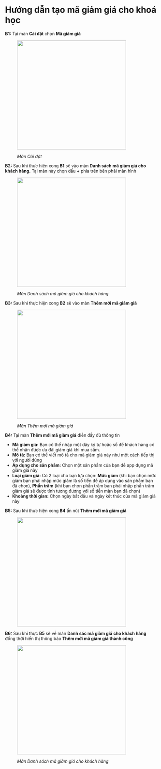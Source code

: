# Hướng dẫn tạo mã giảm giá cho khoá học

**B1:** Tại màn **Cài đặt** chọn **Mã giảm giá**&#x20;

<figure><img src="../.gitbook/assets/photo_2024-07-08_11-11-31.jpg" alt="" width="360"><figcaption><p><em>Màn Cài đặt</em></p></figcaption></figure>

**B2:** Sau khi thực hiện xong **B1** sẽ vào màn **Danh sách mã giảm giá cho khách hàng.** Tại màn này chọn dấu **+** phía trên bên phải màn hình

<figure><img src="../.gitbook/assets/photo_2024-07-08_11-22-08.jpg" alt="" width="360"><figcaption><p><em>Màn Danh sách mã giảm giá cho khách hàng</em></p></figcaption></figure>

**B3:** Sau khi thực hiện xong **B2** sẽ vào màn **Thêm mới mã giảm giá**

<figure><img src="../.gitbook/assets/photo_2024-07-08_11-16-43.jpg" alt="" width="360"><figcaption><p><em>Màn Thêm mới mã giảm giá</em></p></figcaption></figure>

**B4:** Tại màn **Thêm mới mã giảm giá** điền đầy đủ thông tin&#x20;

* **Mã giảm giá:** Bạn có thể nhập một dãy ký tự hoặc số để khách hàng có thể nhận được ưu đãi giảm giá khi mua sắm.
* **Mô tả:** Bạn có thể viết mô tả cho mã giảm giá này như một cách tiếp thị với người dùng&#x20;
* **Áp dụng cho sản phẩm:** Chọn một sản phẩm của bạn để app dụng mã giảm giá này&#x20;
* **Loại giảm giá:** Có 2 loại cho bạn lựa chọn: **Mức giảm** (khi bạn chọn mức giảm bạn phải nhập mức giảm là số tiền để áp dụng vào sản phẩm bạn đã chọn), **Phần trăm** (khi bạn chọn phần trằm bạn phải nhập phần trăm giảm giá sẽ được tính tương đương với số tiền màn bạn đã chọn)
* **Khoảng thời gian:** Chọn ngày bắt đầu và ngày kết thúc của mã giảm giá này

**B5:** Sau khi thực hiện xong **B4** ấn nút **Thêm mới mã giảm giá**&#x20;

<figure><img src="../.gitbook/assets/photo_2024-08-07_11-26-43.jpg" alt="" width="360"><figcaption></figcaption></figure>

**B6:** Sau khi thực **B5** sẽ về màn **Danh sác mã giảm giá** **cho khách hàng** đồng thời hiển thị thông báo **Thêm mới mã giảm giá thành công**

<figure><img src="../.gitbook/assets/photo_2024-08-07_11-55-34.jpg" alt="" width="360"><figcaption><p><em>Màn Danh sách mã giảm giá cho khách hàng</em></p></figcaption></figure>

